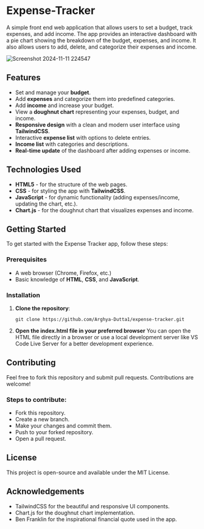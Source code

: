 # Expense-Tracker
A simple front end web application that allows users to set a budget, track expenses, and add income. The app provides an interactive dashboard with a pie chart showing the breakdown of the budget, expenses, and income. It also allows users to add, delete, and categorize their expenses and income.


![Screenshot 2024-11-11 224547](https://github.com/user-attachments/assets/bdb80009-582b-40fc-9127-2a5ef335f348)


## Features

- Set and manage your **budget**.
- Add **expenses** and categorize them into predefined categories.
- Add **income** and increase your budget.
- View a **doughnut chart** representing your expenses, budget, and income.
- **Responsive design** with a clean and modern user interface using **TailwindCSS**.
- Interactive **expense list** with options to delete entries.
- **Income list** with categories and descriptions.
- **Real-time update** of the dashboard after adding expenses or income.

## Technologies Used

- **HTML5** - for the structure of the web pages.
- **CSS** - for styling the app with **TailwindCSS**.
- **JavaScript** - for dynamic functionality (adding expenses/income, updating the chart, etc.).
- **Chart.js** - for the doughnut chart that visualizes expenses and income.

## Getting Started

To get started with the Expense Tracker app, follow these steps:

### Prerequisites

- A web browser (Chrome, Firefox, etc.)
- Basic knowledge of **HTML**, **CSS**, and **JavaScript**.

### Installation

1. **Clone the repository**:

   ```console
   git clone https://github.com/Arghya-Dutta1/expense-tracker.git
   ```
2. **Open the index.html file in your preferred browser**
   You can open the HTML file directly in a browser or use a local development server like VS Code Live Server for a better development experience.

## Contributing
Feel free to fork this repository and submit pull requests. Contributions are welcome!

### Steps to contribute:
- Fork this repository.
- Create a new branch.
- Make your changes and commit them.
- Push to your forked repository.
- Open a pull request.

## License
This project is open-source and available under the MIT License.

## Acknowledgements
- TailwindCSS for the beautiful and responsive UI components.
- Chart.js for the doughnut chart implementation.
- Ben Franklin for the inspirational financial quote used in the app.
